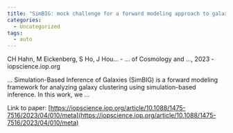 ```yaml
---
title: "SimBIG: mock challenge for a forward modeling approach to galaxy clustering"
categories:
  - Uncategorized
tags:
  - auto
---
```

CH Hahn, M Eickenberg, S Ho, J Hou… - … of Cosmology and …, 2023 - iopscience.iop.org

… Simulation-Based Inference of Galaxies (SimBIG) is a forward modeling framework for analyzing galaxy clustering using simulation-based inference. In this work, we …

Link to paper: [https://iopscience.iop.org/article/10.1088/1475-7516/2023/04/010/meta](https://iopscience.iop.org/article/10.1088/1475-7516/2023/04/010/meta)
